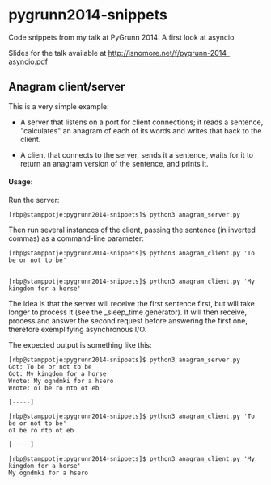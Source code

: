 pygrunn2014-snippets
====================

Code snippets from my talk at PyGrunn 2014: A first look at asyncio

Slides for the talk available at http://isnomore.net/f/pygrunn-2014-asyncio.pdf

## Anagram client/server

This is a very simple example:

- A server that listens on a port for client connections; it reads a
  sentence, "calculates" an anagram of each of its words and writes
  that back to the client.

- A client that connects to the server, sends it a sentence, waits for
  it to return an anagram version of the sentence, and prints it.

#### Usage:

Run the server:

    [rbp@stamppotje:pygrunn2014-snippets]$ python3 anagram_server.py

Then run several instances of the client, passing the sentence (in
inverted commas) as a command-line parameter:

    [rbp@stamppotje:pygrunn2014-snippets]$ python3 anagram_client.py 'To be or not to be'


    [rbp@stamppotje:pygrunn2014-snippets]$ python3 anagram_client.py 'My kingdom for a horse'


The idea is that the server will receive the first sentence first, but
will take longer to process it (see the _sleep_time
generator). It will then receive, process and answer the second
request before answering the first one, therefore exemplifying
asynchronous I/O.

The expected output is something like this:


```
[rbp@stamppotje:pygrunn2014-snippets]$ python3 anagram_server.py
Got: To be or not to be
Got: My kingdom for a horse
Wrote: My ogndmki for a hsero
Wrote: oT be ro nto ot eb

[-----]

[rbp@stamppotje:pygrunn2014-snippets]$ python3 anagram_client.py 'To be or not to be'
oT be ro nto ot eb

[-----]

[rbp@stamppotje:pygrunn2014-snippets]$ python3 anagram_client.py 'My kingdom for a horse'
My ogndmki for a hsero

```
